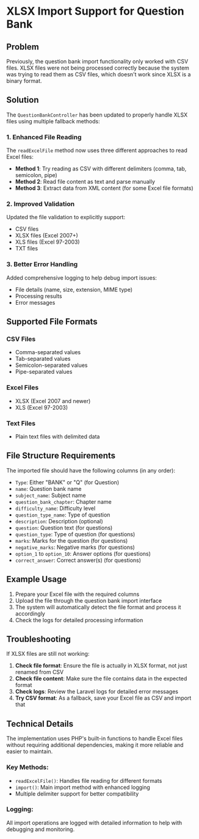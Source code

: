 # XLSX Import Support for Question Bank

## Problem
Previously, the question bank import functionality only worked with CSV files. XLSX files were not being processed correctly because the system was trying to read them as CSV files, which doesn't work since XLSX is a binary format.

## Solution
The `QuestionBankController` has been updated to properly handle XLSX files using multiple fallback methods:

### 1. Enhanced File Reading
The `readExcelFile` method now uses three different approaches to read Excel files:

- **Method 1**: Try reading as CSV with different delimiters (comma, tab, semicolon, pipe)
- **Method 2**: Read file content as text and parse manually
- **Method 3**: Extract data from XML content (for some Excel file formats)

### 2. Improved Validation
Updated the file validation to explicitly support:
- CSV files
- XLSX files (Excel 2007+)
- XLS files (Excel 97-2003)
- TXT files

### 3. Better Error Handling
Added comprehensive logging to help debug import issues:
- File details (name, size, extension, MIME type)
- Processing results
- Error messages

## Supported File Formats

### CSV Files
- Comma-separated values
- Tab-separated values
- Semicolon-separated values
- Pipe-separated values

### Excel Files
- XLSX (Excel 2007 and newer)
- XLS (Excel 97-2003)

### Text Files
- Plain text files with delimited data

## File Structure Requirements

The imported file should have the following columns (in any order):
- `Type`: Either "BANK" or "Q" (for Question)
- `name`: Question bank name
- `subject_name`: Subject name
- `question_bank_chapter`: Chapter name
- `difficulty_name`: Difficulty level
- `question_type_name`: Type of question
- `description`: Description (optional)
- `question`: Question text (for questions)
- `question_type`: Type of question (for questions)
- `marks`: Marks for the question (for questions)
- `negative_marks`: Negative marks (for questions)
- `option_1` to `option_10`: Answer options (for questions)
- `correct_answer`: Correct answer(s) (for questions)

## Example Usage

1. Prepare your Excel file with the required columns
2. Upload the file through the question bank import interface
3. The system will automatically detect the file format and process it accordingly
4. Check the logs for detailed processing information

## Troubleshooting

If XLSX files are still not working:

1. **Check file format**: Ensure the file is actually in XLSX format, not just renamed from CSV
2. **Check file content**: Make sure the file contains data in the expected format
3. **Check logs**: Review the Laravel logs for detailed error messages
4. **Try CSV format**: As a fallback, save your Excel file as CSV and import that

## Technical Details

The implementation uses PHP's built-in functions to handle Excel files without requiring additional dependencies, making it more reliable and easier to maintain.

### Key Methods:
- `readExcelFile()`: Handles file reading for different formats
- `import()`: Main import method with enhanced logging
- Multiple delimiter support for better compatibility

### Logging:
All import operations are logged with detailed information to help with debugging and monitoring. 
